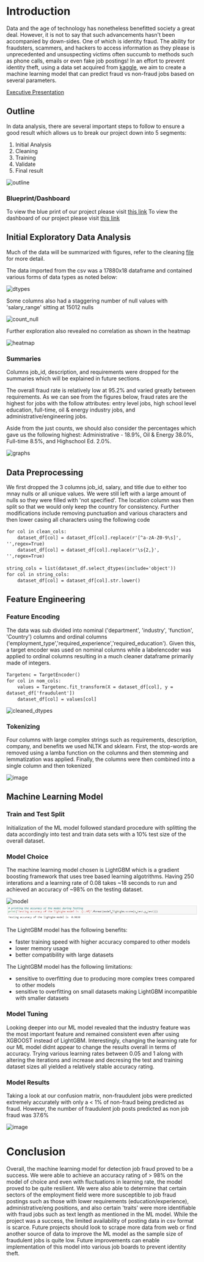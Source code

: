 # Introduction

Data and the age of technology has nonetheless benefitted society a great deal. However, it is not to say that such advancements hasn't been accompanied by down-sides. One of which is identity fraud. The ability for fraudsters, scammers, and hackers to access information as they please is unprecedented and unsuspecting victims often succumb to methods such as phone calls, emails or even fake job postings! In an effort to prevent identity theft, using a data set acquired from [kaggle](https://www.kaggle.com/datasets/shivamb/real-or-fake-fake-jobposting-prediction), we aim to create a machine learning model that can predict fraud vs non-fraud jobs based on several parameters.

[Executive Presentation](https://docs.google.com/presentation/d/1v73JqSy9JSMub6i1UreA3L4CD9q1c_3ZiC92hr3AVbY/)

## Outline

In data analysis, there are several important steps to follow to ensure a good result which allows us to break our project down into 5 segments:

1. Initial Analysis
2. Cleaning
3. Training
4. Validate
5. Final result

![outline](https://user-images.githubusercontent.com/100324759/182724518-8b1d7de3-b421-4c71-8e63-b355caee50da.PNG)

### Blueprint/Dashboard

To view the blue print of our project please visit [this link](https://docs.google.com/presentation/d/1v73JqSy9JSMub6i1UreA3L4CD9q1c_3ZiC92hr3AVbY/edit#slide=id.p)
To view the dashboard of our project please visit [this link](https://public.tableau.com/app/profile/ikyu.park/viz/capstone_16594856522150/Dashboard2?publish=yes)


## Initial Exploratory Data Analysis

Much of the data will be summarized with figures, refer to the cleaning [file](Uncleaned_Data_Analysis.ipynb) for more detail.

The data imported from the csv was a 17880x18 dataframe and contained various forms of data types as noted below:

![dtypes](https://user-images.githubusercontent.com/100324759/182724852-ebcc0c92-ab1c-4fc3-a90b-ebdbdc867353.PNG)

Some columns also had a staggering number of null values with 'salary_range' sitting at 15012 nulls

![count_null](https://user-images.githubusercontent.com/100324759/182725135-b4e05257-8133-49fe-ae52-68cb1d6e1a84.PNG)

Further exploration also revealed no correlation as shown in the heatmap

![heatmap](https://user-images.githubusercontent.com/100324759/182725759-5a461302-0b12-4871-810d-ff0fdd35fa83.PNG)

### Summaries

Columns job_id, description, and requirements were dropped for the summaries which will be explained in future sections.

The overall fraud rate is relatively low at 95.2% and varied greatly between requirements. As we can see from the figures below, fraud rates are the highest for jobs with the follow attributes: entry level jobs, high school level education, full-time, oil & energy industry jobs, and administrative/engineering jobs.

Aside from the just counts, we should also consider the percentages which gave us the following highest: Administrative - 18.9%, Oil & Energy 38.0%, Full-time 8.5%, and Highschool Ed. 2.0%.

![graphs](https://user-images.githubusercontent.com/100324759/182728992-071a9604-9e23-4d5b-a752-bef23f18eab8.PNG)

## Data Preprocessing

We first dropped the 3 columns job_id, salary, and title due to either too mnay nulls or all unique values. We were still left with a large amount of nulls so they were filled with 'not specified'. The location column was then split so that we would only keep the country for consistency. Further modifications include removing punctuation and various characters and then lower casing all characters using the following code
```
for col in clean_cols:
    dataset_df[col] = dataset_df[col].replace(r'[^a-zA-Z0-9\s]', '',regex=True)
    dataset_df[col] = dataset_df[col].replace(r'\s{2,}', '',regex=True)
    
string_cols = list(dataset_df.select_dtypes(include='object'))
for col in string_cols:
    dataset_df[col] = dataset_df[col].str.lower()
```
## Feature Engineering
### Feature Encoding

The data was sub divided into nominal ('department', 'industry', 'function', 'Country') columns and ordinal columns ('employment_type','required_experience','required_education'). Given this, a target encoder was used on nominal columns while a labelencoder was applied to ordinal columns resulting in a much cleaner dataframe primarily made of integers. 
```
Targetenc = TargetEncoder()
for col in nom_cols:
    values = Targetenc.fit_transform(X = dataset_df[col], y = dataset_df['fraudulent'])
    dataset_df[col] = values[col]
```
![cleaned_dtypes](https://user-images.githubusercontent.com/100324759/182904854-016c9b4b-b6ec-41fe-af45-ee91833976ca.PNG)

### Tokenizing

Four columns with large complex strings such as requirements, description, company, and benefits we used NLTK and sklearn. First, the stop-words are removed using a lamba function on the columns and then stemming and lemmatization was applied. Finally, the columns were then combined into a single column and then tokenized

![image](https://user-images.githubusercontent.com/100324759/182908382-a62976ee-2d7c-4c1d-b966-226e97c855d5.png)

## Machine Learning Model

### Train and Test Split
Initialization of the ML model followed standard procedure with splitting the data accordingly into test and train data sets with a 10% test size of the overall dataset.

### Model Choice
The machine learning model chosen is LightGBM which is a gradient boosting framework that uses tree based learning algotrithms. Having 250 interations and a learning rate of 0.08 takes ~18 seconds to run and achieved an accuracy of ~98% on the testing dataset.

![model](https://user-images.githubusercontent.com/100324759/183107192-95a86829-07e0-49bb-af64-27d2ae7fe2b9.PNG)
![testing](https://github.com/Ikyupark/Capstone-project/blob/main/Resources/LightGBM%20testing%20accuracy.PNG)

The LightGBM model has the following benefits:
- faster training speed with higher accuracy compared to other models
- lower memory usage
- better compatibility with large datasets
    
The LightGBM model has the following limitations:
- sensitive to overfitting due to producing more complex trees compared to other models
- sensitive to overfitting on small datasets making LightGBM incompatible with smaller datasets
    
    
 ### Model Tuning
Looking deeper into our ML model revealed that the industry feature was the most important feature and remained consistent even after using XGBOOST instead of LightGBM. Interestingly, changing the learning rate for our ML model didnt appear to change the results overall in terms of accuracy. Trying various learning rates between 0.05 and 1 along with altering the iterations and increase and decresing the test and training dataset sizes all yielded a relatively stable accuracy rating.

 ### Model Results
Taking a look at our confusion matrix, non-fraudulent jobs were predicted extremely accurately with only a < 1% of non-fraud being predicted as fraud. However, the number of fraudulent job posts predicted as non job fraud was 37.6%

![image](https://user-images.githubusercontent.com/100324759/183111594-d30f728e-97c4-4aa8-a5af-0e8ed2fd0a68.png)

# Conclusion

Overall, the machine learning model for detection job fraud proved to be a success. We were able to achieve an accuracy rating of > 98% on the model of choice and even with fluctuations in learning rate, the model proved to be quite resilient. We were also able to determine that certain sectors of the employment field were more susceptible to job fraud postings such as those with lower requirements (education/experience), administrative/eng positions, and also certain 'traits' were more identifiable with fraud jobs such as text length as mentioned in the ML model. While the project was a success, the limited availability of posting data in csv format is scarce. Future projects should look to scrape more data from web or find another source of data to improve the ML model as the sample size of fraudulent jobs is quite low. Future improvements can enable implementation of this model into various job boards to prevent identity theft.

